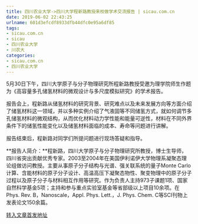 ```yaml
---
title: 四川农业大学->四川大学程新路教授来校做学术交流报告 | sicau.com.cn
date: 2019-06-02 22:43:25
urlname: 601d3efcdf8933dfb44dfc0e95a6df85
tags: 
- sicau.com.cn
- sicau
- 四川农业大学
- 川农大
categories:
- sicau.com.cn
- 四川农业大学
---
```



5月30日下午，四川大学原子与分子物理研究所程新路教授受邀为理学院师生作题为《高容量多孔储氢材料的微观设计与多尺度模拟研究》的学术报告。

报告会上，程新路从储氢材料的研究背景、研究难点以及未来发展方向等方面介绍了储氢材料这一领域，并以多种实例介绍了气液固等不同储氢方式，就如何调节多孔储氢材料的微观结构，从而优化材料动力学性能和能量可逆性，材料在不同外界条件下的储氢性能变化以及储氢材料面临的成本、寿命等问题进行讲解。

报告结束后，程新路对同学们所提问题进行现场答疑和指导。

**报告人简介：**程新路，四川大学原子与分子物理研究所教授，博士生导师，四川省突出贡献优秀专家。2003至2004年在美国伊利诺伊大学物理系凝聚态理论组做访问教授。主要从事原子分子结构与光谱、强关联系统的量子Monte Carlo计算、含能材料的原子分子设计、高温高压下凝聚态物性、聚变物理中的原子分子过程以及原子分子与材料相互作用等研究。作为负责人主持973子课题1项、国家自然科学基金5项；主持和参与重点实验室基金等省部级以上项目10余项。在Phys. Rev. B，Nanoscale，Appl. Phys. Lett.，J. Phys. Chem. C等SCI刊物上发表论文150余篇。





[转入文章首发地址](https://news.sicau.edu.cn/info/1078/51863.htm)